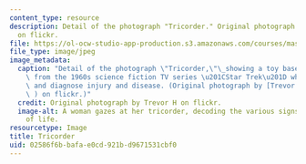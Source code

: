 ```yaml
---
content_type: resource
description: Detail of the photograph "Tricorder." Original photograph by Trevor H
  on flickr.
file: https://ol-ocw-studio-app-production.s3.amazonaws.com/courses/mas-s63-engineering-health-towards-the-tricorder-fall-2013/02586f6bbafae0cd921bd9671531cbf0_mas-s63f13.jpg
file_type: image/jpeg
image_metadata:
  caption: "Detail of the photograph \"Tricorder,\"\_showing a toy based on a device\
    \ from the 1960s science fiction TV series \u201CStar Trek\u201D which could detect\
    \ and diagnose injury and disease. (Original photograph by [Trevor H](http://www.flickr.com/photos/hartsell/4807880990/in/photostream/\
    \ ) on flickr.)"
  credit: Original photograph by Trevor H on flickr.
  image-alt: A woman gazes at her tricorder, decoding the various signs and signals
    of life.
resourcetype: Image
title: Tricorder
uid: 02586f6b-bafa-e0cd-921b-d9671531cbf0
---
```

